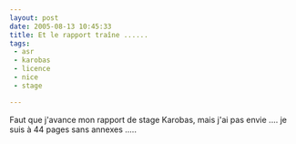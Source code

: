 ```yaml
---
layout: post
date: 2005-08-13 10:45:33
title: Et le rapport traîne ......
tags:
 - asr
 - karobas
 - licence
 - nice
 - stage

---
```


Faut que j'avance mon rapport de stage Karobas, mais j'ai pas envie .... je suis à 44 pages sans annexes .....
